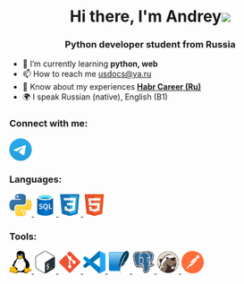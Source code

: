 <h1 align="center">Hi there, I'm Andrey<img src="https://github.com/blackcater/blackcater/raw/main/images/Hi.gif" height="32"/></h1>
<h3 align="center">Python developer student from Russia</h3>

- 🌱 I’m currently learning **python, web**
- 📫 How to reach me usdocs@ya.ru
- 📄 Know about my experiences [**Habr Career (Ru)**](https://career.habr.com/usdocs)
- 🌍 I speak Russian (native), English (B1)

### Connect with me:
<p align="left">
<a href="https://t.me/usdocs" target="blank"><img align="center" src="https://raw.githubusercontent.com/usdocs/usdocs/1aa73e5f86c821ef54450e17fb8e30497e4947f3/icons/Telegram.svg" alt="usdocs" height="40" width="40" /></a>
</p>

### Languages:
<p align="left"> 
<a href="https://www.python.org" target="_blank" rel="noreferrer"> <img src="https://raw.githubusercontent.com/usdocs/usdocs/1aa73e5f86c821ef54450e17fb8e30497e4947f3/icons/python.svg" alt="python" width="40" height="40"/> </a>
<a href="https://www.iso.org/standard/76583.html" target="_blank" rel="noreferrer"> <img src="https://raw.githubusercontent.com/usdocs/usdocs/b6e58b1e88bd108e1c202d1463a9a7624d01f3b4/icons/SQL Database.svg" alt="sql" width="40" height="40"/> </a>
<a href="https://www.w3schools.com/css/" target="_blank" rel="noreferrer"> <img src="https://raw.githubusercontent.com/usdocs/usdocs/b6e58b1e88bd108e1c202d1463a9a7624d01f3b4/icons/CSS3.svg" alt="css3" width="40" height="40"/> </a> 
<a href="https://www.w3.org/html/" target="_blank" rel="noreferrer"> <img src="https://raw.githubusercontent.com/usdocs/usdocs/b6e58b1e88bd108e1c202d1463a9a7624d01f3b4/icons/HTML5.svg" alt="html5" width="40" height="40"/> </a> 
</p>

### Tools:
<p align="left"> 
<a href="https://www.linux.org/" target="_blank" rel="noreferrer"> <img src="https://raw.githubusercontent.com/usdocs/usdocs/1aa73e5f86c821ef54450e17fb8e30497e4947f3/icons/linux.svg" alt="linux" width="40" height="40"/> </a> 
<a href="http://www.gnu.org/software/bash/" target="_blank" rel="noreferrer"> <img src="https://raw.githubusercontent.com/usdocs/usdocs/1aa73e5f86c821ef54450e17fb8e30497e4947f3/icons/Bash.svg" alt="bash" width="40" height="40"/> </a> 
<a href="https://git-scm.com/" target="_blank" rel="noreferrer"> <img src="https://raw.githubusercontent.com/usdocs/usdocs/1aa73e5f86c821ef54450e17fb8e30497e4947f3/icons/git.svg" alt="git" width="40" height="40"/> </a>
<a href="https://code.visualstudio.com/" target="_blank" rel="noreferrer"> <img src="https://raw.githubusercontent.com/usdocs/usdocs/1aa73e5f86c821ef54450e17fb8e30497e4947f3/icons/VS-code.svg" alt="vs-code" width="40" height="40"/> </a>
<a href="https://www.sqlite.org/" target="_blank" rel="noreferrer"> <img src="https://raw.githubusercontent.com/usdocs/usdocs/b6e58b1e88bd108e1c202d1463a9a7624d01f3b4/icons/SQLite.svg" alt="SQLite" width="40" height="40"/> </a>
<a href="https://www.postgresql.org/" target="_blank" rel="noreferrer"> <img src="https://raw.githubusercontent.com/usdocs/usdocs/b6e58b1e88bd108e1c202d1463a9a7624d01f3b4/icons/PostgresSQL.svg" alt="PostgresSQL" width="40" height="40"/> </a>
<a href="https://dbeaver.io/" target="_blank" rel="noreferrer"> <img src="https://raw.githubusercontent.com/usdocs/usdocs/b6e58b1e88bd108e1c202d1463a9a7624d01f3b4/icons/DBeaver.svg" alt="DBeaver" width="40" height="40"/> </a>
<a href="https://www.postman.com/" target="_blank" rel="noreferrer"> <img src="https://raw.githubusercontent.com/usdocs/usdocs/b6e58b1e88bd108e1c202d1463a9a7624d01f3b4/icons/postman-icon-svgrepo-com.svg" alt="postman" width="40" height="40"/> </a>
</p>
